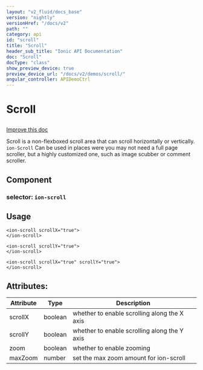 ```yaml
---
layout: "v2_fluid/docs_base"
version: "nightly"
versionHref: "/docs/v2"
path: ""
category: api
id: "scroll"
title: "Scroll"
header_sub_title: "Ionic API Documentation"
doc: "Scroll"
docType: "class"
show_preview_device: true
preview_device_url: "/docs/v2/demos/scroll/"
angular_controller: APIDemoCtrl 
---
```










<h1 class="api-title">
<a class="anchor" name="scroll" href="#scroll"></a>

Scroll






</h1>

<a class="improve-v2-docs" href="http://github.com/driftyco/ionic/edit/2.0//src/components/scroll/scroll.ts#L7">
Improve this doc
</a>






<p>Scroll is a non-flexboxed scroll area that can scroll horizontally or vertically. <code>ion-Scroll</code> Can be used in places were you may not need a full page scroller, but a highly customized one, such as image scubber or comment scroller.</p>


<h2><a class="anchor" name="Component" href="#Component"></a>Component</h2>
<h3>selector: <code>ion-scroll</code></h3>
<!-- @usage tag -->

<h2><a class="anchor" name="usage" href="#usage"></a>Usage</h2>

<pre><code class="lang-html">&lt;ion-scroll scrollX=&quot;true&quot;&gt;
&lt;/ion-scroll&gt;

&lt;ion-scroll scrollY=&quot;true&quot;&gt;
&lt;/ion-scroll&gt;

&lt;ion-scroll scrollX=&quot;true&quot; scrollY=&quot;true&quot;&gt;
&lt;/ion-scroll&gt;
</code></pre>




<!-- @property tags -->

<h2><a class="anchor" name="attributes" href="#attributes"></a>Attributes:</h2>
<table class="table" style="margin:0;">
<thead>
<tr>
<th>Attribute</th>




















<th>Type</th>


<th>Description</th>
</tr>
</thead>
<tbody>

<tr>
<td>
scrollX
</td>


<td>
boolean
</td>


<td>
whether to enable scrolling along the X axis
</td>
</tr>

<tr>
<td>
scrollY
</td>


<td>
boolean
</td>


<td>
whether to enable scrolling along the Y axis
</td>
</tr>

<tr>
<td>
zoom
</td>


<td>
boolean
</td>


<td>
whether to enable zooming
</td>
</tr>

<tr>
<td>
maxZoom
</td>


<td>
number
</td>


<td>
set the max zoom amount for ion-scroll
</td>
</tr>

</tbody>
</table>



<!-- instance methods on the class --><!-- related link --><!-- end content block -->


<!-- end body block -->

